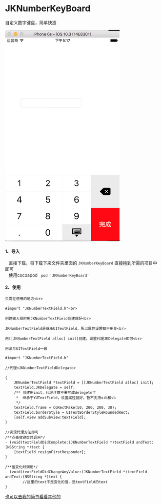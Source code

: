 # JKNumberKeyBoard
自定义数字键盘，简单快捷

![image](https://github.com/JKshared92/JKNumberKeyBoard/blob/master/image/%E5%B1%8F%E5%B9%95%E5%BF%AB%E7%85%A7%202017-06-22%2017.17.01.png?raw=true)

#### 1、导入
    直接下载，将下载下来文件夹里面的 `JKNumberKeyBoard` 直接拖到所需的项目中即可<br>
    使用cocoapod   `pod 'JKNumberKeyBoard'`
   
#### 2、使用
    只需在使用的地方<br>

    #import "JKNumberTextField.h"<br>

    创建输入框时用JKNumberTextField创建就好<br>

    JKNumberTextField是继承UITextField，所以属性设置都不用变<br>

    用[[JKNumberTextField alloc] init]创建，设置代理JKDelegate即可<br>

    用法与UITextField一致

```
#import "JKNumberTextField.h"

//代理<JKNumberTextFieldDelegate>

{
    JKNumberTextField *textField = [[JKNumberTextField alloc] init];
    textField.JKDelegate = self;
    /** 创建用init，代理注意不要写成delegete了
     *  继承于YUTextField，设置属性就好，暂不支持xib和sb
     */
    textField.frame = CGRectMake(50, 200, 200, 30);
    textField.borderStyle = UITextBorderStyleRoundedRect;
    [self.view addSubview:textField];
}

//实现代理方法即可
/**点击收键盘时调用*/
- (void)textFieldDidComplete:(JKNumberTextField *)textField andText:(NSString *)text {
    [textField resignFirstResponder];
}

/**值变化时调用*/
- (void)textFieldDidChangeAnyValue:(JKNumberTextField *)textField andText:(NSString *)text {
        //这里的text不是变化的值，是textField的text
}
```

[也可以去我的简书看看其他的](http://www.jianshu.com/u/0fe61ffab4c2) 
